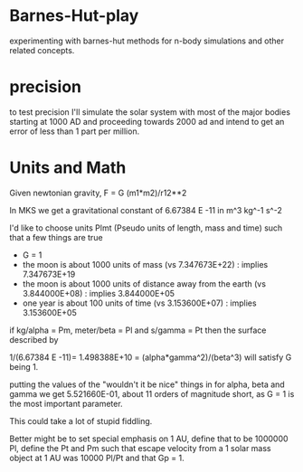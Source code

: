 # Barnes-Hut-play
experimenting with barnes-hut methods for n-body simulations and other related concepts.

# precision
to test precision I'll simulate the solar system with most of the major bodies starting at 1000 AD and proceeding towards 2000 ad and intend to get an error of less than 1 part per million.

# Units and Math
Given newtonian gravity, F = G (m1*m2)/r12**2

In MKS we get a gravitational constant of 6.67384 E -11 in m^3 kg^-1 s^-2

I'd like to choose units Plmt (Pseudo units of length, mass and time) such that a few things are true

* G = 1
* the moon is about 1000 units of mass (vs 7.347673E+22) : implies 7.347673E+19
* the moon is about 1000 units of distance away from the earth (vs 3.844000E+08) : implies 3.844000E+05
* one year is about 100 units of time (vs 3.153600E+07) : implies 3.153600E+05

if kg/alpha = Pm, meter/beta = Pl and s/gamma = Pt then the surface described by 

1/(6.67384 E -11)= 1.498388E+10 = (alpha*gamma^2)/(beta^3) will satisfy G being 1.

putting the values of the "wouldn't it be nice" things in for alpha, beta and gamma we get 5.521660E-01, about 11 orders of magnitude short, as G = 1 is the most important parameter.

This could take a lot of stupid fiddling.

Better might be to set special emphasis on 1 AU, define that to be 1000000 Pl, define the Pt and Pm such that escape velocity from a 1 solar mass object at 1 AU was 10000 Pl/Pt and that Gp = 1.